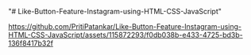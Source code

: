 "# Like-Button-Feature-Instagram-using-HTML-CSS-JavaScript" 

https://github.com/PritiPatankar/Like-Button-Feature-Instagram-using-HTML-CSS-JavaScript/assets/115872293/f0db038b-e433-4725-bd3b-136f8417b32f
